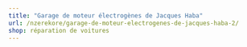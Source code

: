 ```yaml
---
title: "Garage de moteur électrogènes de Jacques Haba"
url: /nzerekore/garage-de-moteur-electrogenes-de-jacques-haba-2/
shop: réparation de voitures
---
```


